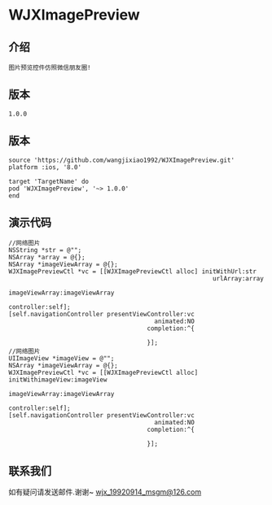    # WJXImagePreview

   ## 介绍
    图片预览控件仿照微信朋友圈!

   ## 版本
    1.0.0

   ## 版本
    source 'https://github.com/wangjixiao1992/WJXImagePreview.git'
    platform :ios, '8.0'

    target 'TargetName' do
    pod 'WJXImagePreview', '~> 1.0.0'
    end

   ## 演示代码
    //网络图片
    NSString *str = @"";
    NSArray *array = @{};
    NSArray *imageViewArray = @{};
    WJXImagePreviewCtl *vc = [[WJXImagePreviewCtl alloc] initWithUrl:str
                                                            urlArray:array
                                                      imageViewArray:imageViewArray
                                                          controller:self];
    [self.navigationController presentViewController:vc
                                            animated:NO
                                          completion:^{

                                          }];
    //网络图片
    UIImageView *imageView = @"";
    NSArray *imageViewArray = @{};
    WJXImagePreviewCtl *vc = [[WJXImagePreviewCtl alloc] initWithimageView:imageView
                                                            imageViewArray:imageViewArray
                                                                controller:self];
    [self.navigationController presentViewController:vc
                                            animated:NO
                                          completion:^{
                                          
                                          }];
   ## 联系我们
   如有疑问请发送邮件.谢谢~
   wjx_19920914_msgm@126.com



